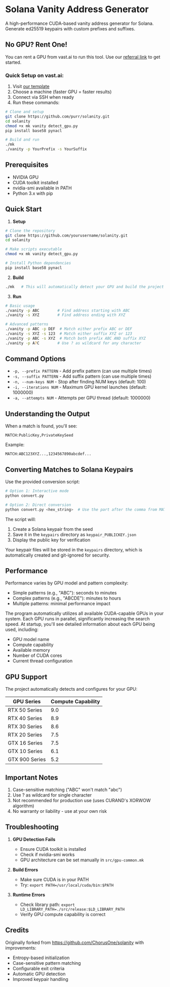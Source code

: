 # Solana Vanity Address Generator

A high-performance CUDA-based vanity address generator for Solana. Generate ed25519 keypairs with custom prefixes and suffixes.

## No GPU? Rent One!

You can rent a GPU from vast.ai to run this tool. Use our [referral link](https://cloud.vast.ai/?ref_id=195874) to get started.

### Quick Setup on vast.ai:

1. Visit [our template](<https://cloud.vast.ai/?ref_id=195874&creator_id=195874&name=NVIDIA%20CUDA%20(Ubuntu)%20edited>)
2. Choose a machine (faster GPU = faster results)
3. Connect via SSH when ready
4. Run these commands:

```bash
# Clone and setup
git clone https://github.com/purr/solanity.git
cd solanity
chmod +x mk vanity detect_gpu.py
pip install base58 pynacl

# Build and run
./mk
./vanity -p YourPrefix -s YourSuffix
```

## Prerequisites

- NVIDIA GPU
- CUDA toolkit installed
- nvidia-smi available in PATH
- Python 3.x with pip

## Quick Start

1. **Setup**

```bash
# Clone the repository
git clone https://github.com/yourusername/solanity.git
cd solanity

# Make scripts executable
chmod +x mk vanity detect_gpu.py

# Install Python dependencies
pip install base58 pynacl
```

2. **Build**

```bash
./mk   # This will automatically detect your GPU and build the project
```

3. **Run**

```bash
# Basic usage
./vanity -p ABC        # Find address starting with ABC
./vanity -s XYZ        # Find address ending with XYZ

# Advanced patterns
./vanity -p ABC -p DEF  # Match either prefix ABC or DEF
./vanity -s XYZ -s 123  # Match either suffix XYZ or 123
./vanity -p ABC -s XYZ  # Match both prefix ABC AND suffix XYZ
./vanity -p A?C        # Use ? as wildcard for any character
```

## Command Options

- `-p, --prefix PATTERN` - Add prefix pattern (can use multiple times)
- `-s, --suffix PATTERN` - Add suffix pattern (can use multiple times)
- `-n, --num-keys NUM` - Stop after finding NUM keys (default: 100)
- `-i, --iterations NUM` - Maximum GPU kernel launches (default: 1000000)
- `-a, --attempts NUM` - Attempts per GPU thread (default: 1000000)

## Understanding the Output

When a match is found, you'll see:

```
MATCH:PublicKey,PrivateKeySeed
```

Example:

```
MATCH:ABC123XYZ...,1234567890abcdef...
```

## Converting Matches to Solana Keypairs

Use the provided conversion script:

```bash
# Option 1: Interactive mode
python convert.py

# Option 2: Direct conversion
python convert.py <hex_string>  # Use the part after the comma from MATCH
```

The script will:

1. Create a Solana keypair from the seed
2. Save it in the `keypairs` directory as `keypair_PUBLICKEY.json`
3. Display the public key for verification

Your keypair files will be stored in the `keypairs` directory, which is automatically created and git-ignored for security.

## Performance

Performance varies by GPU model and pattern complexity:

- Simple patterns (e.g., "ABC"): seconds to minutes
- Complex patterns (e.g., "ABCDE"): minutes to hours
- Multiple patterns: minimal performance impact

The program automatically utilizes all available CUDA-capable GPUs in your system. Each GPU runs in parallel, significantly increasing the search speed. At startup, you'll see detailed information about each GPU being used, including:

- GPU model name
- Compute capability
- Available memory
- Number of CUDA cores
- Current thread configuration

## GPU Support

The project automatically detects and configures for your GPU:

| GPU Series     | Compute Capability |
| -------------- | ------------------ |
| RTX 50 Series  | 9.0                |
| RTX 40 Series  | 8.9                |
| RTX 30 Series  | 8.6                |
| RTX 20 Series  | 7.5                |
| GTX 16 Series  | 7.5                |
| GTX 10 Series  | 6.1                |
| GTX 900 Series | 5.2                |

## Important Notes

1. Case-sensitive matching ("ABC" won't match "abc")
2. Use ? as wildcard for single character
3. Not recommended for production use (uses CURAND's XORWOW algorithm)
4. No warranty or liability - use at your own risk

## Troubleshooting

1. **GPU Detection Fails**

   - Ensure CUDA toolkit is installed
   - Check if nvidia-smi works
   - GPU architecture can be set manually in `src/gpu-common.mk`

2. **Build Errors**

   - Make sure CUDA is in your PATH
   - Try: `export PATH=/usr/local/cuda/bin:$PATH`

3. **Runtime Errors**
   - Check library path: `export LD_LIBRARY_PATH=./src/release:$LD_LIBRARY_PATH`
   - Verify GPU compute capability is correct

## Credits

Originally forked from https://github.com/ChorusOne/solanity with improvements:

- Entropy-based initialization
- Case-sensitive pattern matching
- Configurable exit criteria
- Automatic GPU detection
- Improved keypair handling
